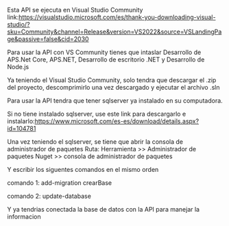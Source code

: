 Esta API se ejecuta en Visual Studio Community
link:https://visualstudio.microsoft.com/es/thank-you-downloading-visual-studio/?sku=Community&channel=Release&version=VS2022&source=VSLandingPage&passive=false&cid=2030

Para usar la API con VS Community tienes que intaslar Desarrollo de APS.Net Core, APS.NET, Desarrollo de escritorio .NET y Desarrollo de Node.js

Ya teniendo el Visual Studio Community, solo tendra que descargar el .zip del proyecto, descomprimirlo una vez descargado y ejecutar el archivo .sln

Para usar la API tendra que tener sqlserver ya instalado en su computadora.

Si no tiene instalado sqlserver, use este link para descargarlo e instalarlo:https://www.microsoft.com/es-es/download/details.aspx?id=104781

Una vez teniendo el sqlserver, se tiene que abrir la consola de administrador de paquetes
Ruta: Herramienta >> Administrador de paquetes Nuget >> consola de administrador de paquetes

Y escribir los siguentes comandos en el mismo orden 

comando 1: add-migration crearBase

comando 2: update-database

Y ya tendrias conectada la base de datos con la API para manejar la informacion  
